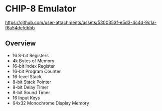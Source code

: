 # CHIP-8 Emulator

https://github.com/user-attachments/assets/5300353f-e5d3-4c4d-9c1a-f6a54defdbbb

## Overview

* 16 8-bit Registers
* 4k Bytes of Memory
* 16-bit Index Register 
* 16-bit Program Counter 
* 16-level Stack
* 8-bit Stack Pointer
* 8-bit Delay Timer
* 8-bit Sound Timer
* 16 Input Keys
* 64x32 Monochrome Display Memory


